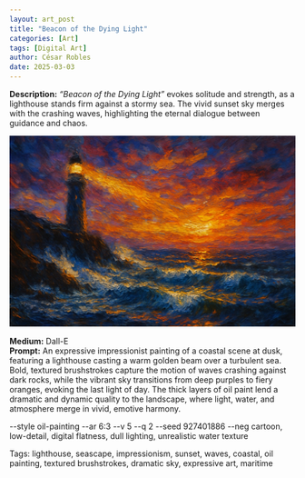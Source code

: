 ```yaml
---
layout: art_post
title: "Beacon of the Dying Light"
categories: [Art]
tags: [Digital Art]
author: César Robles
date: 2025-03-03
---
```

**Description:** *“Beacon of the Dying Light”* evokes solitude and strength, as a lighthouse stands firm against a stormy sea. The vivid sunset sky merges with the crashing waves, highlighting the eternal dialogue between guidance and chaos.

![Beacon of the Dying Light](/imag/digital_art/beacon_of_the_dying_light.jpg)

**Medium:** Dall-E\
**Prompt:** An expressive impressionist painting of a coastal scene at dusk, featuring a lighthouse casting a warm golden beam over a turbulent sea. Bold, textured brushstrokes capture the motion of waves crashing against dark rocks, while the vibrant sky transitions from deep purples to fiery oranges, evoking the last light of day. The thick layers of oil paint lend a dramatic and dynamic quality to the landscape, where light, water, and atmosphere merge in vivid, emotive harmony.

--style oil-painting --ar 6:3 --v 5 --q 2 --seed 927401886 --neg cartoon, low-detail, digital flatness, dull lighting, unrealistic water texture

Tags: lighthouse, seascape, impressionism, sunset, waves, coastal, oil painting, textured brushstrokes, dramatic sky, expressive art, maritime
